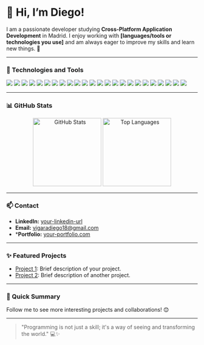 # 👋 Hi, I’m Diego!



I am a passionate developer studying **Cross-Platform Application Development** in Madrid. I enjoy working with **[languages/tools or technologies you use]** and am always eager to improve my skills and learn new things. 🌱

---

### 🔧 Technologies and Tools
<p align="left">
    <img src="https://img.shields.io/badge/-Python-3776AB?style=flat&logo=python&logoColor=white" />
    <img src="https://img.shields.io/badge/-JavaScript-F7DF1E?style=flat&logo=javascript&logoColor=black" />
    <img src="https://img.shields.io/badge/-React-61DAFB?style=flat&logo=react&logoColor=black" />
    <img src="https://img.shields.io/badge/-Node.js-339933?style=flat&logo=node.js&logoColor=white" />
    <img src="https://img.shields.io/badge/-Java-007396?style=flat&logo=java&logoColor=white" />
    <img src="https://img.shields.io/badge/-C%23-239120?style=flat&logo=csharp&logoColor=white" />
    <img src="https://img.shields.io/badge/-PHP-777BB4?style=flat&logo=php&logoColor=white" />
    <img src="https://img.shields.io/badge/-HTML5-E34F26?style=flat&logo=html5&logoColor=white" />
    <img src="https://img.shields.io/badge/-CSS3-1572B6?style=flat&logo=css3&logoColor=white" />
    <img src="https://img.shields.io/badge/-Bootstrap-7952B3?style=flat&logo=bootstrap&logoColor=white" />
    <img src="https://img.shields.io/badge/-Git-F05032?style=flat&logo=git&logoColor=white" />
    <img src="https://img.shields.io/badge/-GitHub-181717?style=flat&logo=github&logoColor=white" />
    <img src="https://img.shields.io/badge/-AWS-FF9900?style=flat&logo=amazon-aws&logoColor=white" />
    <img src="https://img.shields.io/badge/-Kubernetes-326CE5?style=flat&logo=kubernetes&logoColor=white" />
    <img src="https://img.shields.io/badge/-Firebase-FFCA28?style=flat&logo=firebase&logoColor=black" />
    <img src="https://img.shields.io/badge/-MySQL-4479A1?style=flat&logo=mysql&logoColor=white" />
    <img src="https://img.shields.io/badge/-MongoDB-47A248?style=flat&logo=mongodb&logoColor=white" />
    <img src="https://img.shields.io/badge/-Visual_Studio_Code-007ACC?style=flat&logo=visual-studio-code&logoColor=white" />
    <img src="https://img.shields.io/badge/-Android-3DDC84?style=flat&logo=android&logoColor=white" />
    <img src="https://img.shields.io/badge/-Figma-F24E1E?style=flat&logo=figma&logoColor=white" />
    <img src="https://img.shields.io/badge/-C-00599C?style=flat&logo=c&logoColor=white" />
    <img src="https://img.shields.io/badge/-C%2B%2B-00599C?style=flat&logo=cplusplus&logoColor=white" />
    <img src="https://img.shields.io/badge/-Visual_Studio-5C2D91?style=flat&logo=visual-studio&logoColor=white" />
    <img src="https://img.shields.io/badge/-Unity-100000?style=flat&logo=unity&logoColor=white" />
</p>


---

### 📊 GitHub Stats

<div align="center">
    <img height="180em" src="https://github-readme-stats.vercel.app/api?username=Diegoo1802&show_icons=true&hide_border=true&count_private=true&theme=radical" alt="GitHub Stats" />
    <img height="180em" src="https://github-readme-stats.vercel.app/api/top-langs/?username=Diegoo1802&layout=compact&langs_count=6&hide_border=true&theme=radical" alt="Top Languages" />
</div>

---

### 📫 Contact

- **LinkedIn:** [your-linkedin-url](https://linkedin.com/in/your-username)
- **Email:** vigaradiego18@gmail.com
- ***Portfolio:** [your-portfolio.com](https://your-portfolio.com)
---

### ✨ Featured Projects

- [Project 1](https://github.com/your-username/project1): Brief description of your project.
- [Project 2](https://github.com/your-username/project2): Brief description of another project.

---

### 🚀 Quick Summary
Follow me to see more interesting projects and collaborations! 😊

---

> "Programming is not just a skill; it's a way of seeing and transforming the world." 💻✨
